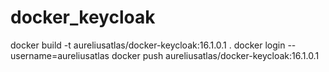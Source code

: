 # docker_keycloak

docker build -t aureliusatlas/docker-keycloak:16.1.0.1 .
docker login --username=aureliusatlas
docker push aureliusatlas/docker-keycloak:16.1.0.1
